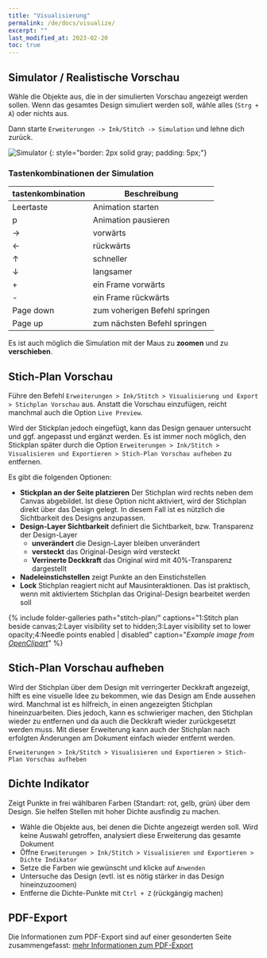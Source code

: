 ```yaml
---
title: "Visualisierung"
permalink: /de/docs/visualize/
excerpt: ""
last_modified_at: 2023-02-20
toc: true
---
```

## Simulator / Realistische Vorschau

Wähle die Objekte aus, die in der simulierten Vorschau angezeigt werden sollen. Wenn das gesamtes Design simuliert werden soll, wähle alles (`Strg + A`) oder nichts aus.

Dann starte `Erweiterungen -> Ink/Stitch -> Simulation` und lehne dich zurück.

![Simulator](/assets/images/docs/en/simulator.jpg)
{: style="border: 2px solid gray; padding: 5px;"}

### Tastenkombinationen der Simulation

tastenkombination | Beschreibung
-------- | --------
<key>Leertaste</key> | Animation starten
<key>p</key> | Animation pausieren
<key>→</key> | vorwärts
<key>←</key> | rückwärts
<key>↑</key> | schneller
<key>↓</key> | langsamer
<key>+</key> | ein Frame vorwärts
<key>-</key> | ein Frame rückwärts
<key>Page down</key> | zum voherigen Befehl springen
<key>Page up</key> | zum nächsten Befehl springen

Es ist auch möglich die Simulation mit der Maus zu **zoomen** und zu **verschieben**.

## Stich-Plan Vorschau

Führe den Befehl `Erweiterungen > Ink/Stitch > Visualisierung und Export > Stichplan Vorschau` aus.
Anstatt die Vorschau einzufügen, reicht manchmal auch die Option `Live Preview`.

Wird der Stickplan jedoch eingefügt, kann das Design genauer untersucht und ggf. angepasst und ergänzt werden. Es ist immer noch möglich, den Stickplan später durch die Option `Erweiterungen > Ink/Stitch > Visualisieren und Exportieren > Stich-Plan Vorschau aufheben` zu entfernen.

Es gibt die folgenden Optionen:

* **Stickplan an der Seite platzieren** Der Stichplan wird rechts neben dem Canvas abgebildet. Ist diese Option nicht aktiviert, wird der Stichplan direkt über das Design gelegt. In diesem Fall ist es nützlich die Sichtbarkeit des Designs anzupassen.
* **Design-Layer Sichtbarkeit** definiert die Sichtbarkeit, bzw. Transparenz der Design-Layer
  * **unverändert** die Design-Layer bleiben unverändert
  * **versteckt** das Original-Design wird versteckt
  * **Verrinerte Deckkraft** das Original wird mit 40%-Transparenz dargestellt
* **Nadeleinstichstellen** zeigt Punkte an den Einstichstellen
* **Lock** Stichplan reagiert nicht auf Mausinteraktionen. Das ist praktisch, wenn mit aktiviertem Stichplan das Original-Design bearbeitet werden soll

{% include folder-galleries path="stitch-plan/" captions="1:Stitch plan beside canvas;2:Layer visibility set to hidden;3:Layer visibility set to lower opacity;4:Needle points enabled | disabled" caption="<i>Example image from [OpenClipart](https://openclipart.org/detail/334596)</i>" %}

## Stich-Plan Vorschau aufheben

Wird der Stichplan über dem Design mit verringerter Deckkraft angezeigt, hilft es eine visuelle Idee zu bekommen, wie das Design am Ende aussehen wird. Manchmal ist es hilfreich, in einen angezeigten Stichplan hineinzuarbeiten. Dies jedoch, kann es schwieriger machen, den Stichplan wieder zu entfernen und da auch die Deckkraft wieder zurückgesetzt werden muss. Mit dieser Erweiterung kann auch der Stichplan nach erfolgten Änderungen am Dokument einfach wieder entfernt werden.

`Erweiterungen > Ink/Stitch > Visualisieren und Exportieren > Stich-Plan Vorschau aufheben`

## Dichte Indikator

Zeigt Punkte in frei wählbaren Farben (Standart: rot, gelb, grün) über dem Design. Sie helfen Stellen mit hoher Dichte ausfindig zu machen.

* Wähle die Objekte aus, bei denen die Dichte angezeigt werden soll. Wird keine Auswahl getroffen, analysiert diese Erweiterung das gesamte Dokument
* Öffne `Erweiterungen > Ink/Stitch > Visualisieren und Exportieren > Dichte Indikator`
* Setze die Farben wie gewünscht und klicke auf `Anwenden`
* Untersuche das Design (evtl. ist es nötig stärker in das Design hineinzuzoomen)
* Entferne die Dichte-Punkte mit `Ctrl + Z` (rückgängig machen)

## PDF-Export

Die Informationen zum PDF-Export sind auf einer gesonderten Seite zusammengefasst: [mehr Informationen zum PDF-Export](/de/docs/print-pdf)
